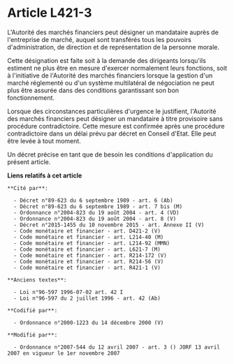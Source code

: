 # Article L421-3

L'Autorité des marchés financiers peut désigner un mandataire auprès de l'entreprise de marché, auquel sont transférés tous
les pouvoirs d'administration, de direction et de représentation de la personne morale.

Cette désignation est faite soit à la demande des dirigeants lorsqu'ils estiment ne plus être en mesure d'exercer normalement
leurs fonctions, soit à l'initiative de l'Autorité des marchés financiers lorsque la gestion d'un marché réglementé ou d'un
système multilatéral de négociation ne peut plus être assurée dans des conditions garantissant son bon fonctionnement.

Lorsque des circonstances particulières d'urgence le justifient, l'Autorité des marchés financiers peut désigner un
mandataire à titre provisoire sans procédure contradictoire. Cette mesure est confirmée après une procédure contradictoire
dans un délai prévu par décret en Conseil d'Etat. Elle peut être levée à tout moment.

Un décret précise en tant que de besoin les conditions d'application du présent article.

**Liens relatifs à cet article**

	**Cité par**:

	  - Décret n°89-623 du 6 septembre 1989 - art. 6 (Ab)
	  - Décret n°89-623 du 6 septembre 1989 - art. 7 bis (M)
	  - Ordonnance n°2004-823 du 19 août 2004 - art. 4 (VD)
	  - Ordonnance n°2004-823 du 19 août 2004 - art. 8 (V)
	  - Décret n°2015-1455 du 10 novembre 2015 - art. Annexe II (V)
	  - Code monétaire et financier - art. D421-2 (V)
	  - Code monétaire et financier - art. L214-40 (M)
	  - Code monétaire et financier - art. L214-92 (MMN)
	  - Code monétaire et financier - art. L621-7 (M)
	  - Code monétaire et financier - art. R214-172 (V)
	  - Code monétaire et financier - art. R214-56 (V)
	  - Code monétaire et financier - art. R421-1 (V)

	**Anciens textes**:

	  - Loi n°96-597 1996-07-02 art. 42 I
	  - Loi n°96-597 du 2 juillet 1996 - art. 42 (Ab)

	**Codifié par**:

	  - Ordonnance n°2000-1223 du 14 décembre 2000 (V)

	**Modifié par**:

	  - Ordonnance n°2007-544 du 12 avril 2007 - art. 3 () JORF 13 avril 2007 en vigueur le 1er novembre 2007
